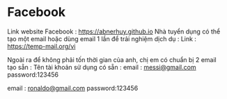 # Facebook
Link website Facebook : https://abnerhuy.github.io
Nhà tuyển dụng có thể tạo một email hoặc dùng email 1 lần để trải nghiệm dịch dụ :
Link : https://temp-mail.org/vi

Ngoài ra để không phải tốn thời gian của anh, chị em có chuẩn bị 2 email tạo sẵn :
Tên tài khoản sử dụng có sẵn :
 email : messi@gmail.com
 password:123456
 
 email : ronaldo@gmail.com
 password:123456
